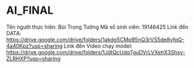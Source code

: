 # AI_FINAL
Tên người thực hiện: Bùi Trọng Tường
Mã số sinh viên: 19146425
Link đến DATA: https://drive.google.com/drive/folders/1akdg5CMq95nQ3rVS5de8yfqQ-4a40Kpz?usp=sharing
Link đến Video chạy model: https://drive.google.com/drive/folders/1JdtQcUdqTguDVrLVXehX3Shsy-ZLRHXP?usp=sharing
